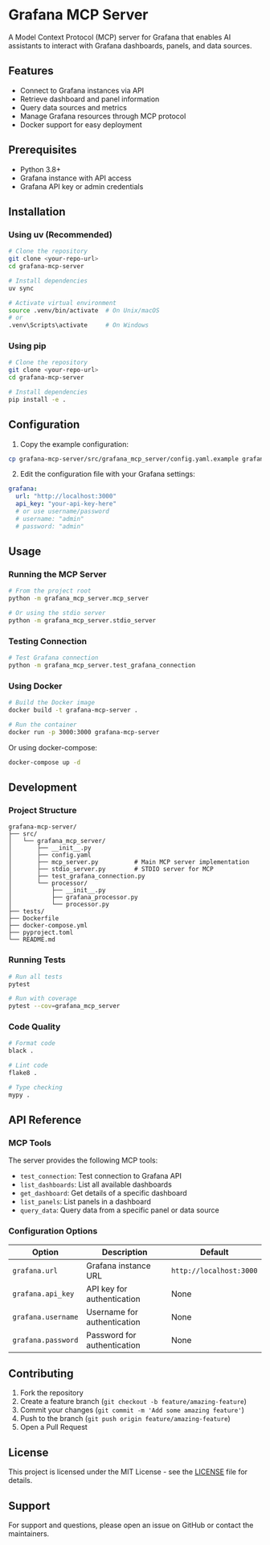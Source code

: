 # Grafana MCP Server

A Model Context Protocol (MCP) server for Grafana that enables AI assistants to interact with Grafana dashboards, panels, and data sources.

## Features

- Connect to Grafana instances via API
- Retrieve dashboard and panel information
- Query data sources and metrics
- Manage Grafana resources through MCP protocol
- Docker support for easy deployment

## Prerequisites

- Python 3.8+
- Grafana instance with API access
- Grafana API key or admin credentials

## Installation

### Using uv (Recommended)

```bash
# Clone the repository
git clone <your-repo-url>
cd grafana-mcp-server

# Install dependencies
uv sync

# Activate virtual environment
source .venv/bin/activate  # On Unix/macOS
# or
.venv\Scripts\activate     # On Windows
```

### Using pip

```bash
# Clone the repository
git clone <your-repo-url>
cd grafana-mcp-server

# Install dependencies
pip install -e .
```

## Configuration

1. Copy the example configuration:

```bash
cp grafana-mcp-server/src/grafana_mcp_server/config.yaml.example grafana-mcp-server/src/grafana_mcp_server/config.yaml
```

2. Edit the configuration file with your Grafana settings:

```yaml
grafana:
  url: "http://localhost:3000"
  api_key: "your-api-key-here"
  # or use username/password
  # username: "admin"
  # password: "admin"
```

## Usage

### Running the MCP Server

```bash
# From the project root
python -m grafana_mcp_server.mcp_server

# Or using the stdio server
python -m grafana_mcp_server.stdio_server
```

### Testing Connection

```bash
# Test Grafana connection
python -m grafana_mcp_server.test_grafana_connection
```

### Using Docker

```bash
# Build the Docker image
docker build -t grafana-mcp-server .

# Run the container
docker run -p 3000:3000 grafana-mcp-server
```

Or using docker-compose:

```bash
docker-compose up -d
```

## Development

### Project Structure

```
grafana-mcp-server/
├── src/
│   └── grafana_mcp_server/
│       ├── __init__.py
│       ├── config.yaml
│       ├── mcp_server.py          # Main MCP server implementation
│       ├── stdio_server.py        # STDIO server for MCP
│       ├── test_grafana_connection.py
│       └── processor/
│           ├── __init__.py
│           ├── grafana_processor.py
│           └── processor.py
├── tests/
├── Dockerfile
├── docker-compose.yml
├── pyproject.toml
└── README.md
```

### Running Tests

```bash
# Run all tests
pytest

# Run with coverage
pytest --cov=grafana_mcp_server
```

### Code Quality

```bash
# Format code
black .

# Lint code
flake8 .

# Type checking
mypy .
```

## API Reference

### MCP Tools

The server provides the following MCP tools:

- `test_connection`: Test connection to Grafana API
- `list_dashboards`: List all available dashboards
- `get_dashboard`: Get details of a specific dashboard
- `list_panels`: List panels in a dashboard
- `query_data`: Query data from a specific panel or data source

### Configuration Options

| Option             | Description                 | Default                 |
| ------------------ | --------------------------- | ----------------------- |
| `grafana.url`      | Grafana instance URL        | `http://localhost:3000` |
| `grafana.api_key`  | API key for authentication  | None                    |
| `grafana.username` | Username for authentication | None                    |
| `grafana.password` | Password for authentication | None                    |

## Contributing

1. Fork the repository
2. Create a feature branch (`git checkout -b feature/amazing-feature`)
3. Commit your changes (`git commit -m 'Add some amazing feature'`)
4. Push to the branch (`git push origin feature/amazing-feature`)
5. Open a Pull Request

## License

This project is licensed under the MIT License - see the [LICENSE](LICENSE) file for details.

## Support

For support and questions, please open an issue on GitHub or contact the maintainers.
